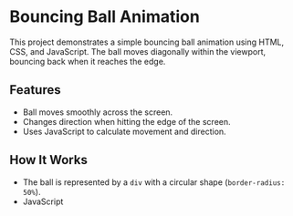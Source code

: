 # Bouncing Ball Animation

This project demonstrates a simple bouncing ball animation using HTML, CSS, and JavaScript. The ball moves diagonally within the viewport, bouncing back when it reaches the edge.

## Features

- Ball moves smoothly across the screen.
- Changes direction when hitting the edge of the screen.
- Uses JavaScript to calculate movement and direction.

## How It Works

- The ball is represented by a `div` with a circular shape (`border-radius: 50%`).
- JavaScript


